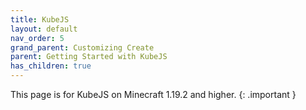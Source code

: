 ```yaml
---
title: KubeJS
layout: default
nav_order: 5
grand_parent: Customizing Create
parent: Getting Started with KubeJS
has_children: true
---
```


This page is for KubeJS on Minecraft 1.19.2 and higher.
{: .important }